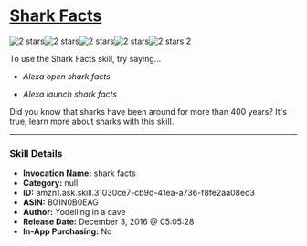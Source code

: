 # [Shark Facts](http://alexa.amazon.com/#skills/amzn1.ask.skill.31030ce7-cb9d-41ea-a736-f8fe2aa08ed3)
![2 stars](../../images/ic_star_black_18dp_1x.png)![2 stars](../../images/ic_star_black_18dp_1x.png)![2 stars](../../images/ic_star_border_black_18dp_1x.png)![2 stars](../../images/ic_star_border_black_18dp_1x.png)![2 stars](../../images/ic_star_border_black_18dp_1x.png) 2

To use the Shark Facts skill, try saying...

* *Alexa open shark facts*

* *Alexa launch shark facts*

Did you know that sharks have been around for more than 400 years? It's true, learn more about sharks with this skill.

***

### Skill Details

* **Invocation Name:** shark facts
* **Category:** null
* **ID:** amzn1.ask.skill.31030ce7-cb9d-41ea-a736-f8fe2aa08ed3
* **ASIN:** B01N0B0EAG
* **Author:** Yodelling in a cave
* **Release Date:** December 3, 2016 @ 05:05:28
* **In-App Purchasing:** No
